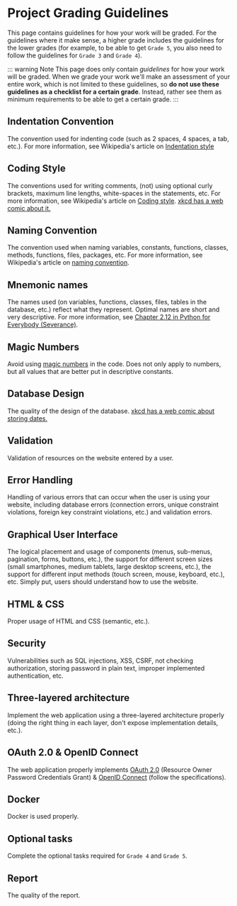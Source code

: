 # Project Grading Guidelines
This page contains guidelines for how your work will be graded. For the guidelines where it make sense, a higher grade includes the guidelines for the lower grades (for example, to be able to get `Grade 5`, you also need to follow the guidelines for `Grade 3` and `Grade 4`).

::: warning Note
This page does only contain *guidelines* for how your work will be graded. When we grade your work we'll make an assessment of your entire work, which is not limited to these guidelines, so **do not use these guidelines as a checklist for a certain grade**. Instead, rather see them as minimum requirements to be able to get a certain grade.
:::

## Indentation Convention
The convention used for indenting code (such as 2 spaces, 4 spaces, a tab, etc.). For more information, see Wikipedia's article on [Indentation style](https://en.wikipedia.org/wiki/Indentation_style)

<GradingGuideline
	gradeU="Indentation conventions have been used, or they are not always followed."
	grade3="The same indentation convention is consistently used across all files of the same type."
	grade4="-"
	grade5="-"
/>

## Coding Style
The conventions used for writing comments, (not) using optional curly brackets, maximum line lengths, white-spaces in the statements, etc. For more information, see Wikipedia's article on [Coding style](https://en.wikibooks.org/wiki/Computer_Programming/Coding_Style). [xkcd has a web comic about it.](https://xkcd.com/1513/)

<GradingGuideline
	gradeU="No coding styles have been used, or they are not always followed."
	grade3="The same coding style is consistently used across all files of the same type."
	grade4="-"
	grade5="-"
/>

## Naming Convention
The convention used when naming variables, constants, functions, classes, methods, functions, files, packages, etc. For more information, see Wikipedia's article on [naming convention](https://en.wikipedia.org/wiki/Naming_convention_(programming)).

<GradingGuideline
	gradeU="No naming conventions have been used, or they are not always followed."
	grade3="The same coding style is consistently used across all files of the same type."
	grade4="-"
	grade5="-"
/>

## Mnemonic names
The names used (on variables, functions, classes, files, tables in the database, etc.) reflect what they represent. Optimal names are short and very descriptive. For more information, see [Chapter 2.12 in Python for Everybody (Severance)](https://eng.libretexts.org/Bookshelves/Computer_Science/Book%3A_Python_for_Everybody_(Severance)/2%3A_Variables%2C_Expressions%2C_and_Statements/2.12%3A_Choosing_Mnemonic_Variable_Names).

<GradingGuideline
	gradeU="There exists names that are not mnemonic."
	grade3="All names are mnemonic."
	grade4="-"
	grade5="-"
/>

## Magic Numbers
Avoid using [magic numbers](https://en.wikipedia.org/wiki/Magic_number_%28programming%29#Unnamed_numerical_constants) in the code. Does not only apply to numbers, but all values that are better put in descriptive constants.

<GradingGuideline
	gradeU="Some magic numbers exists."
	grade3="No magic number exist."
	grade4="-"
	grade5="-"
/>

## Database Design
The quality of the design of the database. [xkcd has a web comic about storing dates.](https://xkcd.com/1883/)

<GradingGuideline
	gradeU="The design is inappropriate, for example storing all resources in the same table."
	grade3="Constraints are used properly."
	grade4="-"
	grade5="-"
/>

## Validation
Validation of resources on the website entered by a user.

<GradingGuideline
	gradeU="Not all resources are validated."
	grade3="All resources are validated when created/updated, forms are pre-filled with latest input if errors occur."
	grade4="-"
	grade5="-"
/>

## Error Handling
Handling of various errors that can occur when the user is using your website, including database errors (connection errors, unique constraint violations, foreign key constraint violations, etc.) and validation errors.

<GradingGuideline
	gradeU="Not all errors are handled."
	grade3="Errors are handled, and descriptive error messages are shown to the user."
	grade4="-"
	grade5="-"
/>

## Graphical User Interface
The logical placement and usage of components (menus, sub-menus, pagination, forms, buttons, etc.), the support for different screen sizes (small smartphones, medium tablets, large desktop screens, etc.), the support for different input methods (touch screen, mouse, keyboard, etc.), etc. Simply put, users should understand how to use the website.

<GradingGuideline
	gradeU="The website contains components users don't understand how to use/can't use."
	grade3="The placement of components is logical and users understand how to use them on a desktop computer."
	grade4="The website do to some extent have support for smartphones (for example having support for just the screen size or just the input method)."
	grade5="The website have very good support for both smartphones and desktop computers."
/>

## HTML & CSS
Proper usage of HTML and CSS (semantic, etc.).

<GradingGuideline
	gradeU="HTML and CSS are not used properly."
	grade3="HTML and CSS are used properly."
	grade4="-"
	grade5="-"
/>

## Security
Vulnerabilities such as SQL injections, XSS, CSRF, not checking authorization, storing password in plain text, improper implemented authentication, etc.

<GradingGuideline
	gradeU="3 or more security vulnerabilities exist."
	grade3="At most 2 security vulnerabilities exist."
	grade4="At most 1 security vulnerability exists."
	grade5="No security vulnerability exists."
/>

## Three-layered architecture
Implement the web application using a three-layered architecture properly (doing the right thing in each layer, don't expose implementation details, etc.).

<GradingGuideline
	gradeU="3 or more incorrect usages of a three-layered architecture exists."
	grade3="2 incorrect usages of a three-layered architecture exists."
	grade4="1 incorrect usage of a three-layered architecture exists."
	grade5="No incorrect usages of a three-layered architecture exists."
/>

## OAuth 2.0 & OpenID Connect
The web application properly implements [OAuth 2.0](https://tools.ietf.org/html/rfc6749) (Resource Owner Password Credentials Grant) & [OpenID Connect](https://openid.net/specs/openid-connect-core-1_0.html) (follow the specifications).

<GradingGuideline
	gradeU="3 or more implementation details differ from the specifications."
	grade3="2 implementation details differ from the specifications."
	grade4="1 implementation detail differs from the specifications."
	grade5="The specifications are followed."
/>

## Docker
Docker is used properly.

<GradingGuideline
	gradeU="Docker has not been used or one container is used to run multiple applications."
	grade3="All applications/components can be started just by running the command 'docker-compose up'."
	grade4="-"
	grade5="-"
/>

## Optional tasks
Complete the optional tasks required for `Grade 4` and `Grade 5`.

<GradingGuideline
	gradeU="Not applicable."
	grade3="-"
	grade4="Complete the extra task 'A fancy website' and 'A fancy SPA'."
	grade5="Complete the extra task 'Supporting third-party authentication'."
/>

## Report
The quality of the report.

<GradingGuideline
	gradeU="The reader does not get a good understanding of what the project is about (the problem and the solution), nor how the solution works/will be used/has been implemented."
	grade3="The reader gets a good understanding of what the project is about and how the solution works/will be used/has been implemented. Figures are used, they have been numbered and given descriptive captions, and they are referred to from the main text using their figure numbers. The text does not contain obvious spelling mistake nor incomprehensible sentences."
	grade4="Chapters and sub-chapters are properly used to give the report a good structure. The reader can easily find the specific information she's looking for in the expected chapter/sub-chapter."
	grade5="Everything with the report is great."
/>